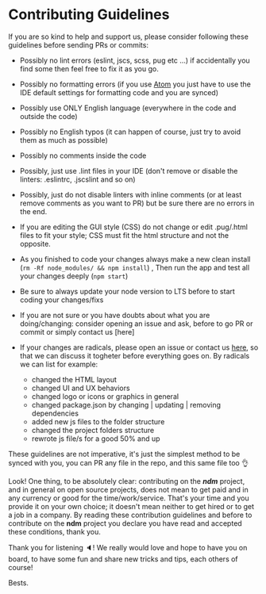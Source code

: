 # Contributing Guidelines

If you are so kind to help and support us, please consider following these guidelines before sending PRs or commits:

- Possibly no lint errors (eslint, jscs, scss, pug etc ...) if accidentally you find some then feel free to fix it as you go.

- Possibly no formatting errors (if you use [Atom](https://atom.io/) you just have to use the IDE default settings for formatting code and you are synced)

- Possibly use ONLY English language (everywhere in the code and outside the code)

- Possibly no English typos (it can happen of course, just try to avoid them as much as possible)

- Possibly no comments inside the code

- Possibly, just use .lint files in your IDE (don't remove or disable the linters: .eslintrc, .jscslint and so on)

- Possibly, just do not disable linters with inline comments (or at least remove comments as you want to PR) but be sure there are no errors in the end.

- If you are editing the GUI style (CSS) do not change or edit .pug/.html files to fit your style; CSS must fit the html structure and not the opposite.

- As you finished to code your changes always make a new clean install (`rm -Rf node_modules/ && npm install`)
  , Then run the app and test all your changes deeply (`npm start`)
  
- Be sure to always update your node version to LTS before to start coding your changes/fixs

- If you are not sure or you have doubts about what you are doing/changing: consider opening an issue and ask, before to go PR or commit or simply contact us [here]

- If your changes are radicals, please open an issue or contact us [here](https://gitter.im/720kb/ndm), so that we can discuss it togheter before everything goes on. By radicals we can list for example: 
   - changed the HTML layout
   - changed UI and UX behaviors
   - changed logo or icons or graphics in general
   - changed package.json by changing | updating | removing dependencies
   - added new js files to the folder structure
   - changed the project folders structure
   - rewrote js file/s for a good 50% and up

These guidelines are not imperative, it's just the simplest method to be synced with you, you can PR any file in the repo, and this same file too :ok_hand:

Look! One thing, to be absolutely clear: contributing on the ***ndm*** project, and in general on open source projects, does not mean to get paid and in any currency or good for the time/work/service. That's your time and you provide it on your own choice; it doesn't mean neither to get hired or to get a job in a company. By reading these contribution guidelines and before to contribute on the **ndm** project you declare you have read and accepted these conditions, thank you.

Thank you for listening :speaker:! We really would love and hope to have you on board, to have some fun and share new tricks and tips, each others of course!

Bests.
